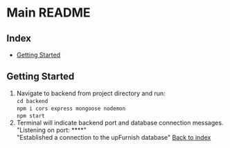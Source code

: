 # Main README
## Index
* [Getting Started](#getting-started)
## Getting Started

1) Navigate to backend from project directory and run:  
```cd backend```  
```npm i cors express mongoose nodemon```  
```npm start```
2) Terminal will indicate backend port and database connection messages.  
"Listening on port: ****"  
"Established a connection to the upFurnish database"
[Back to index](#frontend-readme)  


